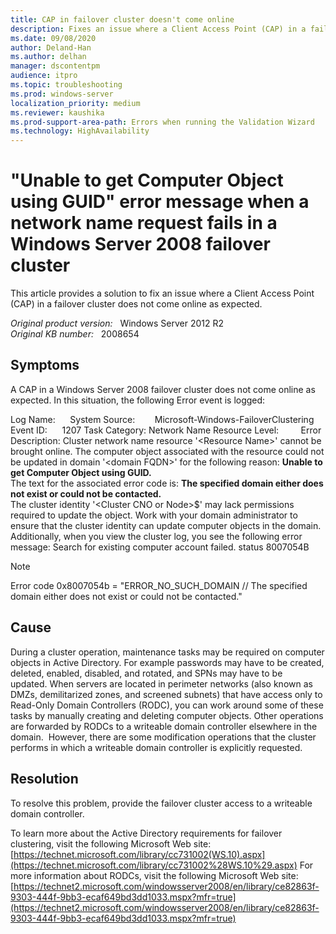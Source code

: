 ```yaml
---
title: CAP in failover cluster doesn't come online
description: Fixes an issue where a Client Access Point (CAP) in a failover cluster does not come online as expected.
ms.date: 09/08/2020
author: Deland-Han
ms.author: delhan
manager: dscontentpm
audience: itpro
ms.topic: troubleshooting
ms.prod: windows-server
localization_priority: medium
ms.reviewer: kaushika
ms.prod-support-area-path: Errors when running the Validation Wizard
ms.technology: HighAvailability
---
```

# "Unable to get Computer Object using GUID" error message when a network name request fails in a Windows Server 2008 failover cluster

This article provides a solution to fix an issue where a Client Access Point (CAP) in a failover cluster does not come online as expected.

_Original product version:_ &nbsp; Windows Server 2012 R2  
_Original KB number:_ &nbsp; 2008654

## Symptoms

A CAP in a Windows Server 2008 failover cluster does not come online as expected. In this situation, the following Error event is logged: 

Log Name:      System
Source:        Microsoft-Windows-FailoverClustering
Event ID:      1207
Task Category: Network Name Resource
Level:         Error
Description:
Cluster network name resource '\<Resource Name>' cannot be brought online. The computer object associated with the resource could not be updated in domain '\<domain FQDN>' for the following reason:
 **Unable to get Computer Object using GUID.**  
 The text for the associated error code is: **The specified domain either does not exist or could not be contacted.**  
 The cluster identity '\<Cluster CNO or Node>$' may lack permissions required to update the object. Work with your domain administrator to ensure that the cluster identity can update computer objects in the domain. 
 Additionally, when you view the cluster log, you see the following error message: 
 Search for existing computer account failed. status 8007054B 

> [!NOTE]
> Error code 0x8007054b = "ERROR_NO_SUCH_DOMAIN // The specified domain either does not exist or could not be contacted." 

## Cause

During a cluster operation, maintenance tasks may be required on computer objects in Active Directory. For example passwords may have to be created, deleted, enabled, disabled, and rotated, and SPNs may have to be updated. When servers are located in perimeter networks (also known as DMZs, demilitarized zones, and screened subnets) that have access only to Read-Only Domain Controllers (RODC), you can work around some of these tasks by manually creating and deleting computer objects. Other operations are forwarded by RODCs to a writeable domain controller elsewhere in the domain.  However, there are some modification operations that the cluster performs in which a writeable domain controller is explicitly requested. 

## Resolution

To resolve this problem, provide the failover cluster access to a writeable domain controller.

 To learn more about the Active Directory requirements for failover clustering, visit the following Microsoft Web site: 
 [https://technet.microsoft.com/library/cc731002(WS.10).aspx](https://technet.microsoft.com/library/cc731002%28WS.10%29.aspx) 
For more information about RODCs, visit the following Microsoft Web site:
 [https://technet2.microsoft.com/windowsserver2008/en/library/ce82863f-9303-444f-9bb3-ecaf649bd3dd1033.mspx?mfr=true](https://technet2.microsoft.com/windowsserver2008/en/library/ce82863f-9303-444f-9bb3-ecaf649bd3dd1033.mspx?mfr=true)
